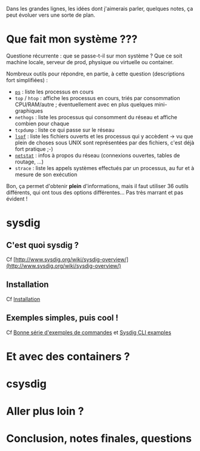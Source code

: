 
Dans les grandes lignes, les idées dont j'aimerais parler, quelques notes, ça peut évoluer vers une sorte de plan.

# Que fait mon système ???

Questione récurrente : que se passe-t-il sur mon système ? Que ce soit machine locale, serveur de prod, physique ou virtuelle ou container.

Nombreux outils pour répondre, en partie, à cette question (descriptions fort simplifiées) :

 * [`ps`](https://en.wikipedia.org/wiki/Ps_%28Unix%29) : liste les processus en cours
 * `top` / `htop` : affiche les processus en cours, triés par consommation CPU/RAM/autre ; éventuellement avec en plus quelques mini-graphiques
 * `nethogs` : liste les processus qui consomment du réseau et affiche combien pour chaque
 * `tcpdump` : liste ce qui passe sur le réseau
 * [`lsof`](https://en.wikipedia.org/wiki/Lsof) : liste les fichiers ouverts et les processus qui y accèdent -> vu que plein de choses sous UNIX sont représentées par des fichiers, c'est déjà fort pratique ;-)
 * [`netstat`](https://en.wikipedia.org/wiki/Netstat) : infos à propos du réseau (connexions ouvertes, tables de routage, ...)
 * `strace` : liste les appels systèmes effectués par un processus, au fur et à mesure de son exécution

Bon, ça permet d'obtenir **plein** d'informations, mais il faut utiliser 36 outils différents, qui ont tous des options différentes... Pas très marrant et pas évident !


# sysdig


## C'est quoi sysdig ?

Cf [http://www.sysdig.org/wiki/sysdig-overview/](http://www.sysdig.org/wiki/sysdig-overview/)

## Installation

Cf [Installation](http://www.sysdig.org/install/)

## Exemples simples, puis cool !

Cf [Bonne série d'exemples de commandes](http://www.sysdig.org/wiki/sysdig-examples/) et [Sysdig CLI examples](https://ma.ttias.be/sysdig-cli-examples/)

# Et avec des containers ?



# csysdig



# Aller plus loin ?




# Conclusion, notes finales, questions

